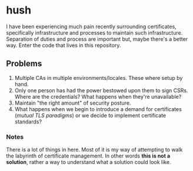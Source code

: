 # hush
I have been experiencing much pain recently surrounding certificates, specifically
infrastructure and processes to maintain such infrastructure. Separation of duties
and process are important but, maybe there's a better way. Enter the code that lives
in this repository.

## Problems
1. Multiple CAs in multiple environments/locales. These where setup by hand.
1. Only one person has had the power bestowed upon them to sign CSRs. Where are
the credentials? What happens when they're unavailable?
1. Maintain "the right amount" of security posture.
1. What happens when we begin to introduce a demand for certificates (*mutual TLS
paradigms*) or we decide to implement certificate standards?

### Notes
There is a lot of things in here. Most of it is my way of attempting to walk the
labyrinth of certificate management. In other words **this is not a solution**,
rather a way to understand what a solution could look like.
